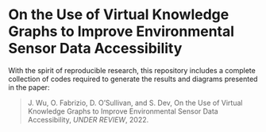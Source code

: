 # On the Use of Virtual Knowledge Graphs to Improve Environmental Sensor Data Accessibility
With the spirit of reproducible research, this repository includes a complete collection of codes required to generate the results and diagrams presented in the paper:

> J. Wu, O. Fabrizio, D. O’Sullivan, and S. Dev, On the Use of Virtual Knowledge Graphs to Improve Environmental Sensor Data Accessibility, *UNDER REVIEW*, 2022.







